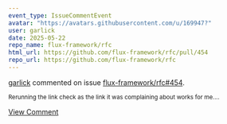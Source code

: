 ```yaml
---
event_type: IssueCommentEvent
avatar: "https://avatars.githubusercontent.com/u/169947?"
user: garlick
date: 2025-05-22
repo_name: flux-framework/rfc
html_url: https://github.com/flux-framework/rfc/pull/454
repo_url: https://github.com/flux-framework/rfc
---
```


<a href='https://github.com/garlick' target='_blank'>garlick</a> commented on issue <a href='https://github.com/flux-framework/rfc/pull/454' target='_blank'>flux-framework/rfc#454</a>.

<small>Rerunning the link check as the link it was complaining about works for me....</small>

<a href='https://github.com/flux-framework/rfc/pull/454' target='_blank'>View Comment</a>